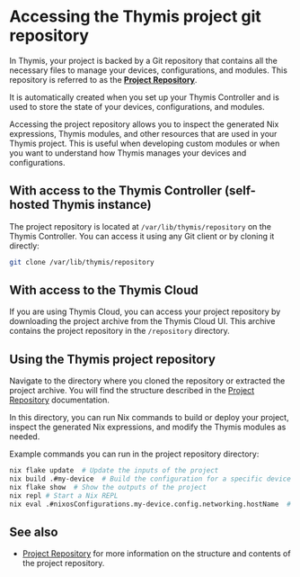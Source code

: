 # Accessing the Thymis project git repository

In Thymis, your project is backed by a Git repository that contains all the necessary files to manage your devices, configurations, and modules.
This repository is referred to as the [**Project Repository**](../reference/concepts/project-repository.md).

It is automatically created when you set up your Thymis Controller and is used to store the state of your devices, configurations, and modules.

Accessing the project repository allows you to inspect the generated Nix expressions, Thymis modules, and other resources that are used in your Thymis project. This is useful when developing custom modules or when you want to understand how Thymis manages your devices and configurations.

## With access to the Thymis Controller (self-hosted Thymis instance)

The project repository is located at `/var/lib/thymis/repository` on the Thymis Controller.
You can access it using any Git client or by cloning it directly:
```bash
git clone /var/lib/thymis/repository
```

## With access to the Thymis Cloud

<!-- They can use the backup feature and download the project archive . The repo is in the /repository directory -->

If you are using Thymis Cloud, you can access your project repository by downloading the project archive from the Thymis Cloud UI.
This archive contains the project repository in the `/repository` directory.

## Using the Thymis project repository

Navigate to the directory where you cloned the repository or extracted the project archive.
You will find the structure described in the [Project Repository](../reference/concepts/project-repository.md) documentation.

In this directory, you can run Nix commands to build or deploy your project, inspect the generated Nix expressions, and modify the Thymis modules as needed.

Example commands you can run in the project repository directory:
```bash
nix flake update  # Update the inputs of the project
nix build .#my-device  # Build the configuration for a specific device
nix flake show  # Show the outputs of the project
nix repl # Start a Nix REPL
nix eval .#nixosConfigurations.my-device.config.networking.hostName  # Evaluate a specific Nix expression
```

## See also
- [Project Repository](../reference/concepts/project-repository.md) for more information on the structure and contents of the project repository.
